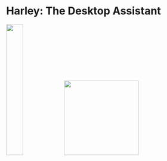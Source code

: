 # Harley: The Desktop Assistant
<img src="https://user-images.githubusercontent.com/103884465/174428546-2f40903e-e43d-4bc3-98d3-9a24fef60f5b.png" width = "30%"/> <img src="https://user-images.githubusercontent.com/103884465/174428568-0c48156a-fc64-4ab0-a027-a6901e58a092.png" width = "200px" />

